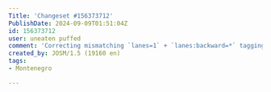 ```yaml
---
Title: 'Changeset #156373712'
PublishDate: 2024-09-09T01:51:04Z
id: 156373712
user: uneaten puffed
comment: 'Correcting mismatching `lanes=1` + `lanes:backward=*` tagging.  #maproulette mpr.lt/c/48333/t/232689696'
created_by: JOSM/1.5 (19160 en)
tags:
- Montenegro

---
```

